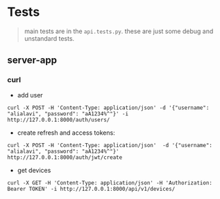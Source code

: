 # Tests

> main tests are in the `api.tests.py`.
> these are just some debug and unstandard tests.

## server-app

### curl

- add user

```shell
curl -X POST -H 'Content-Type: application/json' -d '{"username": "alialavi", "password": "aA1234%^"}' -i http://127.0.0.1:8000/auth/users/
```

- create refresh and access tokens:

```shell
curl -X POST -H 'Content-Type: application/json'  -d '{"username": "alialavi", "password": "aA1234%^"}'  http://127.0.0.1:8000/auth/jwt/create
```

- get devices

```shell
curl -X GET -H 'Content-Type: application/json' -H 'Authorization: Bearer TOKEN' -i http://127.0.0.1:8000/api/v1/devices/
```
